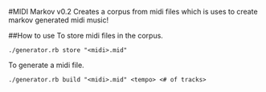 #MIDI Markov v0.2
Creates a corpus from midi files which is uses to create markov generated midi music!

##How to use
To store midi files in the corpus.

```
./generator.rb store "<midi>.mid"
```

To generate a midi file.
```
./generator.rb build "<midi>.mid" <tempo> <# of tracks>
```